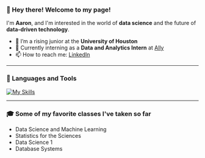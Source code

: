 ### 👋 Hey there! Welcome to my page!

I'm **Aaron**, and I'm interested in the world of **data science** and the future of **data-driven technology**.

- 🌱 I’m a rising junior at the **University of Houston**
- 💼 Currently interning as a **Data and Analytics Intern** at [Ally](https://www.ally.com/)
- 📫 How to reach me: [LinkedIn](https://www.linkedin.com/in/aaron-low-804194271/)

---

### 🧠 Languages and Tools

[![My Skills](https://skillicons.dev/icons?i=py,pytorch,sklearn,mysql,r,matlab)](https://skillicons.dev)

---

### 🎓 Some of my favorite classes I've taken so far

- Data Science and Machine Learning
- Statistics for the Sciences
- Data Science 1 
- Database Systems  

